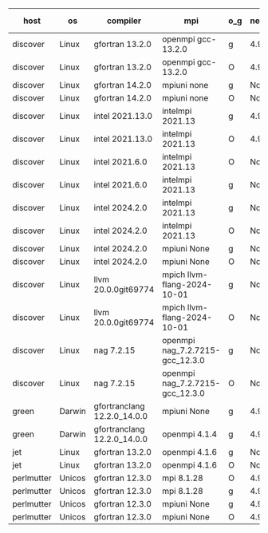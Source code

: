 

| host     | os       | compiler                              | mpi                      | o_g        | netcdf        | build       | u_pass          | u_fail          | s_pass            | s_fail            | e_pass             | e_fail             | nuopc_pass       | nuopc_fail       | artifacts link          |
|----------|----------|---------------------------------------|--------------------------|------------|---------------|-------------|-----------------|-----------------|-------------------|-------------------|--------------------|--------------------|------------------|------------------|-------------------------|
| discover | Linux | gfortran 13.2.0 | openmpi gcc-13.2.0  | g | 4.9.2  | PASS | 14186 | 0 | 51 | 0 | 80 | 0 | 57 | 0 | <a href="https://github.com/esmf-org/esmf-test-artifacts/tree/e8bd875c83fc96b307b2d06006a5de538cf849c8/develop/gfortran/13.2.0/g/openmpi/gcc-13.2.0" target="_blank">e8bd875</a> | 
| discover | Linux | gfortran 13.2.0 | openmpi gcc-13.2.0  | O | 4.9.2  | PASS | 14186 | 0 | 51 | 0 | 80 | 0 | 57 | 0 | <a href="https://github.com/esmf-org/esmf-test-artifacts/tree/462e2cd1017a7c2f3167bfa21beb26755b1fb91b/develop/gfortran/13.2.0/O/openmpi/gcc-13.2.0" target="_blank">462e2cd</a> | 
| discover | Linux | gfortran 14.2.0 | mpiuni none  | g | None  | PASS | 12517 | 0 | 9 | 0 | 42 | 0 | None | None | <a href="https://github.com/esmf-org/esmf-test-artifacts/tree/cbf2ae24e34af22335064b6d3869d12072773fc5/develop/gfortran/14.2.0/g/mpiuni/none" target="_blank">cbf2ae2</a> | 
| discover | Linux | gfortran 14.2.0 | mpiuni none  | O | None  | PASS | 12517 | 0 | 9 | 0 | 42 | 0 | None | None | <a href="https://github.com/esmf-org/esmf-test-artifacts/tree/edce2b69814d31176edbf5da0b2b099790756c06/develop/gfortran/14.2.0/O/mpiuni/none" target="_blank">edce2b6</a> | 
| discover | Linux | intel 2021.13.0 | intelmpi 2021.13  | g | 4.9.2  | PASS | 14186 | 0 | 51 | 0 | 80 | 0 | 57 | 0 | <a href="https://github.com/esmf-org/esmf-test-artifacts/tree/a6b5d7405ae3575185a9297ba9d7afc54c91b905/develop/intel/2021.13.0/g/intelmpi/2021.13" target="_blank">a6b5d74</a> | 
| discover | Linux | intel 2021.13.0 | intelmpi 2021.13  | O | 4.9.2  | PASS | 14186 | 0 | 51 | 0 | 80 | 0 | 57 | 0 | <a href="https://github.com/esmf-org/esmf-test-artifacts/tree/d209984dfba6c6afd3c730ee951b88e4fac6a725/develop/intel/2021.13.0/O/intelmpi/2021.13" target="_blank">d209984</a> | 
| discover | Linux | intel 2021.6.0 | intelmpi 2021.13  | O | None  | PASS | 14186 | 0 | 51 | 0 | 80 | 0 | 57 | 0 | <a href="https://github.com/esmf-org/esmf-test-artifacts/tree/dfd118a549f35ffbbe32868ee33fb743aa1a4a7f/develop/intel/2021.6.0/O/intelmpi/2021.13" target="_blank">dfd118a</a> | 
| discover | Linux | intel 2021.6.0 | intelmpi 2021.13  | g | None  | PASS | 14186 | 0 | 51 | 0 | 80 | 0 | 57 | 0 | <a href="https://github.com/esmf-org/esmf-test-artifacts/tree/3ec95b5d49741efeae7df6796cc231b19150ad6c/develop/intel/2021.6.0/g/intelmpi/2021.13" target="_blank">3ec95b5</a> | 
| discover | Linux | intel 2024.2.0 | intelmpi 2021.13  | g | None  | PASS | 14185 | 1 | 51 | 0 | 80 | 0 | 57 | 0 | <a href="https://github.com/esmf-org/esmf-test-artifacts/tree/12d2481eb7efde81a6d42631197e63dea0098492/develop/intel/2024.2.0/g/intelmpi/2021.13" target="_blank">12d2481</a> | 
| discover | Linux | intel 2024.2.0 | intelmpi 2021.13  | O | None  | PASS | 14186 | 0 | 51 | 0 | 80 | 0 | 57 | 0 | <a href="https://github.com/esmf-org/esmf-test-artifacts/tree/30b3e3b3af8bf9e140d77f3bbe817ee4032dbdeb/develop/intel/2024.2.0/O/intelmpi/2021.13" target="_blank">30b3e3b</a> | 
| discover | Linux | intel 2024.2.0 | mpiuni None  | g | None  | PASS | 12516 | 1 | 9 | 0 | 42 | 0 | None | None | <a href="https://github.com/esmf-org/esmf-test-artifacts/tree/ab2183e42ce634ef1209da0c7de7e5643c07a150/develop/intel/2024.2.0/g/mpiuni/None" target="_blank">ab2183e</a> | 
| discover | Linux | intel 2024.2.0 | mpiuni None  | O | None  | PASS | 12517 | 0 | 9 | 0 | 42 | 0 | None | None | <a href="https://github.com/esmf-org/esmf-test-artifacts/tree/d62ac973a63927004048c1289930f08042a7eb40/develop/intel/2024.2.0/O/mpiuni/None" target="_blank">d62ac97</a> | 
| discover | Linux | llvm 20.0.0git69774 | mpich llvm-flang-2024-10-01  | g | None  | PASS | 14149 | 37 | 18 | 33 | 76 | 4 | 16 | 41 | <a href="https://github.com/esmf-org/esmf-test-artifacts/tree/fe45f2f71ba17df24dbd50fa91f90e6a27b147b9/develop/llvm/20.0.0git69774/g/mpich/llvm-flang-2024-10-01" target="_blank">fe45f2f</a> | 
| discover | Linux | llvm 20.0.0git69774 | mpich llvm-flang-2024-10-01  | O | None  | PASS | 14147 | 39 | 18 | 33 | 76 | 4 | 14 | 43 | <a href="https://github.com/esmf-org/esmf-test-artifacts/tree/caf1ce52a8edbc26962426e6c7123f0bdd1eefd5/develop/llvm/20.0.0git69774/O/mpich/llvm-flang-2024-10-01" target="_blank">caf1ce5</a> | 
| discover | Linux | nag 7.2.15 | openmpi nag_7.2.7215-gcc_12.3.0  | g | None  | PASS | 14186 | 0 | 51 | 0 | 80 | 0 | 57 | 0 | <a href="https://github.com/esmf-org/esmf-test-artifacts/tree/18b45ec70a3f071e014864976b8b00a104d74be2/develop/nag/7.2.15/g/openmpi/nag_7.2.7215-gcc_12.3.0" target="_blank">18b45ec</a> | 
| discover | Linux | nag 7.2.15 | openmpi nag_7.2.7215-gcc_12.3.0  | O | None  | PASS | 14186 | 0 | 51 | 0 | 80 | 0 | 57 | 0 | <a href="https://github.com/esmf-org/esmf-test-artifacts/tree/1dbe06e74a5d13837a5bca3e68518f3c3d5f9a87/develop/nag/7.2.15/O/openmpi/nag_7.2.7215-gcc_12.3.0" target="_blank">1dbe06e</a> | 
| green | Darwin | gfortranclang 12.2.0_14.0.0 | mpiuni None  | g | 4.9.2  | PASS | 12517 | 0 | 9 | 0 | 42 | 0 | None | None | <a href="https://github.com/esmf-org/esmf-test-artifacts/tree/3a0479eeddec0bc8514fb88412d83acd0d087853/develop/gfortranclang/12.2.0_14.0.0/g/mpiuni/None" target="_blank">3a0479e</a> | 
| green | Darwin | gfortranclang 12.2.0_14.0.0 | openmpi 4.1.4  | g | 4.9.2  | PASS | 14186 | 0 | 51 | 0 | 80 | 0 | 58 | 0 | <a href="https://github.com/esmf-org/esmf-test-artifacts/tree/94140ed864b66f2291586cce8ecb82c85f71a0a8/develop/gfortranclang/12.2.0_14.0.0/g/openmpi/4.1.4" target="_blank">94140ed</a> | 
| jet | Linux | gfortran 13.2.0 | openmpi 4.1.6  | g | None  | PASS | 14176 | 10 | 51 | 0 | 80 | 0 | 57 | 0 | <a href="https://github.com/esmf-org/esmf-test-artifacts/tree/017592067a5cd2a6f6dd7440a61158029dfca14e/develop/gfortran/13.2.0/g/openmpi/4.1.6" target="_blank">0175920</a> | 
| jet | Linux | gfortran 13.2.0 | openmpi 4.1.6  | O | None  | PASS | 14186 | 0 | 51 | 0 | 80 | 0 | 57 | 0 | <a href="https://github.com/esmf-org/esmf-test-artifacts/tree/298b3f1f1f18f9e94a8d83c8d7f7467a28a98857/develop/gfortran/13.2.0/O/openmpi/4.1.6" target="_blank">298b3f1</a> | 
| perlmutter | Unicos | gfortran 12.3.0 | mpi 8.1.28  | O | 4.9.0  | PASS | None | None | None | None | None | None | None | None | <a href="https://github.com/esmf-org/esmf-test-artifacts/tree/52bcb9e6d47a589fad32bc9c2fbf9ec639b6286f/develop/gfortran/12.3.0/O/mpi/8.1.28" target="_blank">52bcb9e</a> | 
| perlmutter | Unicos | gfortran 12.3.0 | mpi 8.1.28  | g | 4.9.0  | PASS | None | None | None | None | None | None | None | None | <a href="https://github.com/esmf-org/esmf-test-artifacts/tree/59c91153408f31d1e2ffbfec69bc0e1f121b2e29/develop/gfortran/12.3.0/g/mpi/8.1.28" target="_blank">59c9115</a> | 
| perlmutter | Unicos | gfortran 12.3.0 | mpiuni None  | g | 4.9.0  | PASS | 12517 | 0 | 9 | 0 | 42 | 0 | None | None | <a href="https://github.com/esmf-org/esmf-test-artifacts/tree/c34358972c9121f5115b7205fa0b8c33912370cd/develop/gfortran/12.3.0/g/mpiuni/None" target="_blank">c343589</a> | 
| perlmutter | Unicos | gfortran 12.3.0 | mpiuni None  | O | 4.9.0  | PASS | 12517 | 0 | 9 | 0 | 42 | 0 | None | None | <a href="https://github.com/esmf-org/esmf-test-artifacts/tree/6024d97e169bc9664c7f20d1dfc29cbccdcdd3ef/develop/gfortran/12.3.0/O/mpiuni/None" target="_blank">6024d97</a> | 
